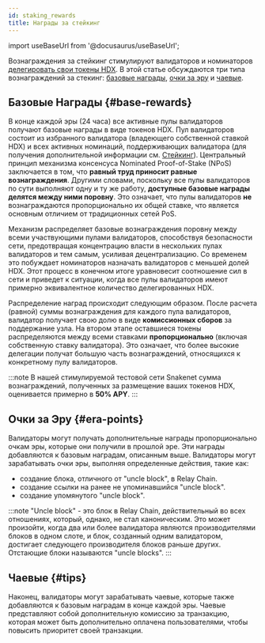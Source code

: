 ```yaml
---
id: staking_rewards
title: Награды за стейкинг
---
```


import useBaseUrl from '@docusaurus/useBaseUrl';

Вознаграждения за стейкинг стимулируют валидаторов и номинаторов [делегировать свои токены HDX](/staking). В этой статье обсуждаются три типа вознаграждений за стекинг: [базовые награды](#base-rewards), [очки за эру](#era-points) и [чаевые](#tips).

## Базовые Награды {#base-rewards}

В конце каждой эры (24 часа) все активные пулы валидаторов получают базовые награды в виде токенов HDX. Пул валидаторов состоит из избранного валидатора (владеющего собственной ставкой HDX) и всех активных номинаций, поддерживающих валидатора (для получения дополнительной информации см. [Стейкинг](/staking)). Центральный принцип механизма консенсуса Nominated Proof-of-Stake (NPoS) заключается в том, что **равный труд приносит равные вознаграждения**. Другими словами, поскольку все пулы валидаторов по сути выполняют одну и ту же работу, **доступные базовые награды делятся между ними поровну**. Это означает, что пулы валидаторов **не** вознаграждаются пропорционально их общей ставке, что является основным отличием от традиционных сетей PoS.

Механизм распределяет базовые вознаграждения поровну между всеми участвующими пулами валидаторов, способствуя безопасности сети, предотвращая концентрацию власти в нескольких пулах валидаторов и тем самым, усиливая децентрализацию. Со временем это побуждает номинаторов назначать валидаторов с меньшей долей HDX. Этот процесс в конечном итоге уравновесит соотношение сил в сети и приведет к ситуации, когда все пулы валидаторов имеют примерно эквивалентное количество делегированных HDX.

Распределение наград происходит следующим образом. После расчета (равной) суммы вознаграждения для каждого пула валидаторов, валидатор получает свою долю в виде **комиссионных сборов** за поддержание узла. На втором этапе оставшиеся токены распределяются между всеми ставками **пропорционально** (включая собственную ставку валидатора). Это означает, что более высокие делегации получат большую часть вознаграждений, относящихся к конкретному пулу валидаторов.

:::note
В нашей стимулируемой тестовой сети Snakenet сумма вознаграждений, полученных за размещение ваших токенов HDX, оценивается примерно в **50% APY**.
:::

## Очки за Эру {#era-points}

Валидаторы могут получать дополнительные награды пропорционально очкам эры, которые они получили в прошлой эре. Эти награды добавляются к базовым наградам, описанным выше. Валидаторы могут зарабатывать очки эры, выполняя определенные действия, такие как:

* создание блока, отличного от "uncle block", в Relay Chain.
* создание ссылки на ранее не упоминавшийся "uncle block".
* создание упомянутого "uncle block".

:::note
"Uncle block" - это блок в Relay Chain, действительный во всех отношениях, который, однако, не стал каноническим. Это может произойти, когда два или более валидатора являются производителями блоков в одном слоте, и блок, созданный одним валидатором, достигает следующего производителя блоков раньше других. Отстающие блоки называются "uncle blocks".
:::

## Чаевые {#tips}

Наконец, валидаторы могут зарабатывать чаевые, которые также добавляются к базовым наградам в конце каждой эры. Чаевые представляют собой дополнительную комиссию за транзакцию, которая может быть дополнительно оплачена пользователями, чтобы повысить приоритет своей транзакции.

